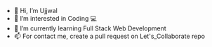- 👋 Hi, I’m Ujjwal
- 👀 I’m interested in Coding 💻
- 🌱 I’m currently learning Full Stack Web Development
- 📫 For contact me, create a pull request on Let's_Collaborate repo

<!---
ujjwalpaul005/ujjwalpaul005 is a ✨ special ✨ repository because its `README.md` (this file) appears on your GitHub profile.
You can click the Preview link to take a look at your changes.
--->
